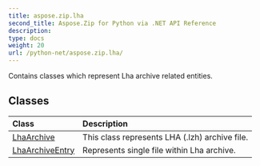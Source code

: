 ```yaml
---
title: aspose.zip.lha
second_title: Aspose.Zip for Python via .NET API Reference
description: 
type: docs
weight: 20
url: /python-net/aspose.zip.lha/
---
```



Contains classes which represent Lha archive related entities.

## Classes
| Class | Description |
| :- | :- |
|[LhaArchive](/zip/python-net/aspose.zip.lha/lhaarchive/)|This class represents LHA (.lzh) archive file.|
|[LhaArchiveEntry](/zip/python-net/aspose.zip.lha/lhaarchiveentry/)|Represents single file within Lha archive.|
